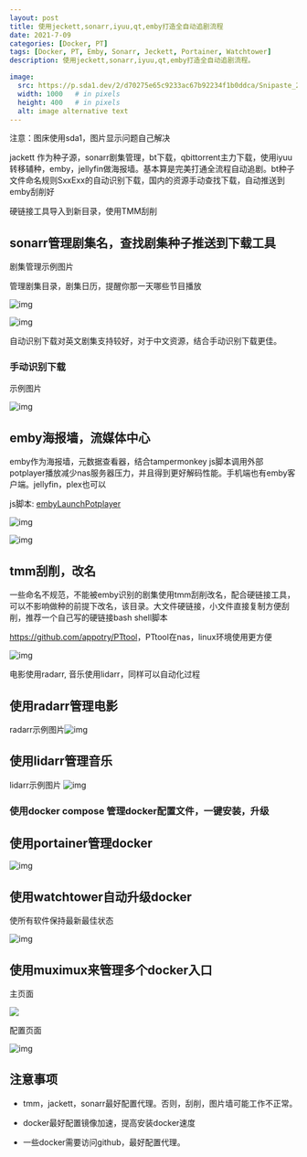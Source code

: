 ```yaml
---
layout: post
title: 使用jeckett,sonarr,iyuu,qt,emby打造全自动追剧流程
date: 2021-7-09
categories: [Docker, PT]
tags: [Docker, PT, Emby, Sonarr, Jeckett, Portainer, Watchtower]
description: 使用jeckett,sonarr,iyuu,qt,emby打造全自动追剧流程。

image:
  src: https://p.sda1.dev/2/d70275e65c9233ac67b92234f1b0ddca/Snipaste_2021-07-09_13-03-59.png
  width: 1000   # in pixels
  height: 400   # in pixels
  alt: image alternative text
---
```


注意：图床使用sda1，图片显示问题自己解决

jackett 作为种子源，sonarr剧集管理，bt下载，qbittorrent主力下载，使用iyuu转移辅种，emby，jellyfin做海报墙。基本算是完美打通全流程自动追剧。bt种子文件命名规则SxxExx的自动识别下载，国内的资源手动查找下载，自动推送到emby刮削好

硬链接工具导入到新目录，使用TMM刮削

## sonarr管理剧集名，查找剧集种子推送到下载工具

剧集管理示例图片

管理剧集目录，剧集日历，提醒你那一天哪些节目播放

![img](https://p.sda1.dev/2/d70275e65c9233ac67b92234f1b0ddca/Snipaste_2021-07-09_13-03-59.png)



![img](https://p.sda1.dev/2/8810a4240ef4fa1bf7b3be33db51d4dd/Snipaste_2021-07-09_13-00-29.png)

自动识别下载对英文剧集支持较好，对于中文资源，结合手动识别下载更佳。

### 手动识别下载

示例图片

![img](https://p.sda1.dev/2/c549d493aefe49bf98477dcb3a51200b/Snipaste_2021-07-09_13-03-15.png)

## **emby海报墙，流媒体中心**

emby作为海报墙，元数据查看器，结合tampermonkey js脚本调用外部potplayer播放减少nas服务器压力，并且得到更好解码性能。手机端也有emby客户端。jellyfin，plex也可以

js脚本: [embyLaunchPotplayer](https://greasyfork.org/scripts/406811-embylaunchpotplayer/code/embyLaunchPotplayer.user.js)



![img](https://p.sda1.dev/2/dafba673fa2978cd2cf25278c789e10a/Snipaste_2021-07-09_13-02-19.png)



![img](https://p.sda1.dev/2/aea2d8b666d1a990b14f3ccd60486121/Snipaste_2021-07-09_13-13-39.png)

## **tmm刮削，改名**

一些命名不规范，不能被emby识别的剧集使用tmm刮削改名，配合硬链接工具，可以不影响做种的前提下改名，该目录。大文件硬链接，小文件直接复制方便刮削，推荐一个自己写的硬链接bash shell脚本

<https://github.com/appotry/PTtool>，PTtool在nas，linux环境使用更方便



![img](https://p.sda1.dev/2/20ae181bced25779288dd384868bb375/Snipaste_2021-07-09_13-17-52.png)



 

电影使用radarr, 音乐使用lidarr，同样可以自动化过程

## 使用radarr管理电影

radarr示例图片![img](https://p.sda1.dev/2/fc00cb088322ae3c450bf8c5168a931a/Snipaste_2021-07-09_13-30-01.png)

## 使用lidarr管理音乐

lidarr示例图片
![img](https://p.sda1.dev/2/8ec9ac307484c88de0fec74a13cfcc58/Snipaste_2021-07-09_13-30-40.png)

 

### 使用docker compose 管理docker配置文件，一键安装，升级

## 使用portainer管理docker

![img](https://p.sda1.dev/2/735dcefd82d5a6e8460f3636ca7c6a25/Snipaste_2021-07-09_13-35-10.png)

## 使用watchtower自动升级docker

使所有软件保持最新最佳状态

![img](https://p.sda1.dev/2/c509f2cdae0fdde67e1d4ffac8e46a0a/watchtower.png)



## 使用muximux来管理多个docker入口

主页面

![](https://p.sda1.dev/2/fcf3217ebb36504ad4d7030a7394432f/Snipaste_2021-07-09_14-13-06.png)



配置页面

![img](https://p.sda1.dev/2/a223e8ae492f13e9984af7553f06c681/Snipaste_2021-07-09_14-13-50.png)



## 注意事项

- tmm，jackett，sonarr最好配置代理。否则，刮削，图片墙可能工作不正常。

- docker最好配置镜像加速，提高安装docker速度

- 一些docker需要访问github，最好配置代理。

